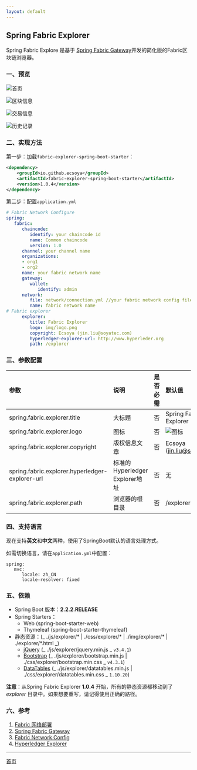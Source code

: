 ```yaml
---
layout: default
---
```


## Spring Fabric Explorer

Spring Fabric Explore 是基于 [Spring Fabric Gateway](https://ecsoya.github.io/fabric/pages/gateway.html)开发的简化版的Fabric区块链浏览器。

### 一、预览

![首页](https://ecsoya.github.io/fabric/img/explorer-1.png)

![区块信息](https://ecsoya.github.io/fabric/img/explorer-2.png)

![交易信息](https://ecsoya.github.io/fabric/img/explorer-3.png)

![历史记录](https://ecsoya.github.io/fabric/img/explorer-4.png)

### 二、实现方法

第一步：加载`fabric-explorer-spring-boot-starter`：

```xml
<dependency>
	<groupId>io.github.ecsoya</groupId>
	<artifactId>fabric-explorer-spring-boot-starter</artifactId>
	<version>1.0.4</version>
</dependency>
```

第二步：配置`application.yml`

```yml
# Fabric Network Configure      
spring:         
   fabric:
      chaincode: 
         identify: your chaincode id
         name: Common chaincode
         version: 1.0
      channel: your channel name
      organizations:
      - org1
      - org2
      name: your fabric network name
      gateway:
         wallet:
            identify: admin
      network:
         file: network/connection.yml //your fabric network config file.
         name: fabric network name
# Fabric explorer
      explorer: 
         title: Fabric Explorer
         logo: img/logo.png
         copyright: Ecsoya (jin.liu@soyatec.com)
         hyperledger-explorer-url: http://www.hyperleder.org
         path: /explorer
```

### 三、参数配置

| 参数          | 说明               | 是否必需 | 默认值 | 
|:-------------|:-------------------|:------|:--------|
|spring.fabric.explorer.title|大标题|否|Spring Fabric Explorer|
|spring.fabric.explorer.logo|图标|否|![图标](https://ecsoya.github.io/fabric/img/camel.png)|
|spring.fabric.explorer.copyright|版权信息文章|否|Ecsoya (jin.liu@soyatec.com)|
|spring.fabric.explorer.hyperledger-explorer-url|标准的Hyperledger Explorer地址|否|无|
|spring.fabric.explorer.path|浏览器的根目录|否|/explorer|

### 四、支持语言

现在支持**英文**和**中文**两种，使用了SpringBoot默认的语言处理方式。

如需切换语言，请在`application.yml`中配置：

```
spring:
   mvc:
      locale: zh_CN
      locale-resolver: fixed
```

### 五、依赖

 - Spring Boot 版本：**2.2.2.RELEASE**
 - Spring Starters：
	- Web (spring-boot-starter-web)
	- Thymeleaf (spring-boot-starter-thymeleaf)
 - 静态资源：(_ ./js/explorer/* | ./css/explorer/* | ./img/explorer/* | ./explorer/*.html _)
	- [jQuery](http://jquery.org) (_ ./js/explorer/jquery.min.js _  `v3.4.1`)
	- [Bootstrap](https://getbootstrap.com/) (_ ./js/explorer/bootstrap.min.js | ./css/explorer/bootstrap.min.css _ `v4.3.1`)
	- [DataTables](https://datatables.net/download) (_ ./js/explorer/datatables.min.js | ./css/explorer/datatables.min.css _ `1.10.20`)

**注意**：从Spring Fabric Explorer **1.0.4** 开始，所有的静态资源都移动到了 _explorer_ 目录中。如果想要重写，请记得使用正确的路径。 

### 六、参考

1. [Fabric 网络部署](https://ecsoya.github.io/fabric/pages/network.html)
2. [Spring Fabric Gateway](https://ecsoya.github.io/fabric/pages/gateway.html)
3. [Fabric Network Config](https://ecsoya.github.io/fabric/pages/network-config.html)
4. [Hyperledger Explorer](https://www.hyperledger.org/projects/explorer)

* * * 

[首页](http://ecsoya.github.io/fabric)
